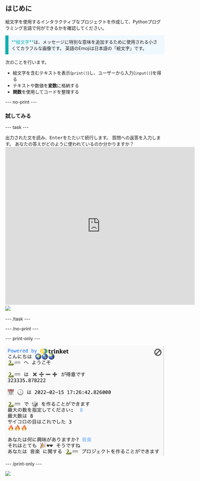 ## はじめに

絵文字を使用するインタラクティブなプロジェクトを作成して、Pythonプログラミング言語で何ができるかを確認してください。

<p style="border-left: solid; border-width:10px; border-color: #0faeb0; background-color: aliceblue; padding: 10px;">
<span style="color: #0faeb0">**絵文字**</span>は、メッセージに特別な意味を追加するために使用される小さくてカラフルな画像です。 英語のEmojiは日本語の「絵文字」です。
</p>

次のことを行います。
+ 絵文字を含むテキストを表示(`print()`)し、ユーザーから入力(`input()`)を得る
+ テキストや数値を**変数**に格納する
+ **関数**を使用してコードを整理する

--- no-print ---

### 試してみる

--- task ---

<div style="display: flex; flex-wrap: wrap">
<div style="flex-basis: 175px; flex-grow: 1">  
出力された文を読み、<kbd>Enter</kbd>をたたいて続行します。 
質問への返答を入力します。 あなたの答えがどのように使われているのか分かりますか？
</div>
<div class="trinket">
  <iframe src="https://trinket.io/embed/python/a54e164ac2?outputOnly=true&start=result" width="600" height="500" frameborder="0" marginwidth="0" marginheight="0" allowfullscreen>
  </iframe>
  <img src="images/hello-final.png">
</div>
</div>

--- /task ---

--- /no-print ---

--- print-only ---

![完成したプロジェクト](images/showcase_static.png)

--- /print-only ---

![](http://code.org/api/hour/begin_codeclub_hworld.png)
